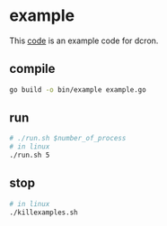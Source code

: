 # example

This [code](example.go) is an example code for dcron.

## compile

```bash
go build -o bin/example example.go
```

## run
```bash
# ./run.sh $number_of_process
# in linux
./run.sh 5
```

## stop
```bash
# in linux
./killexamples.sh
```